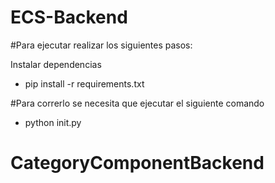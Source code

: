 # ECS-Backend

#Para ejecutar realizar los siguientes pasos:

Instalar dependencias

- pip install -r requirements.txt

#Para correrlo se necesita que ejecutar el siguiente comando

- python init.py
# CategoryComponentBackend

